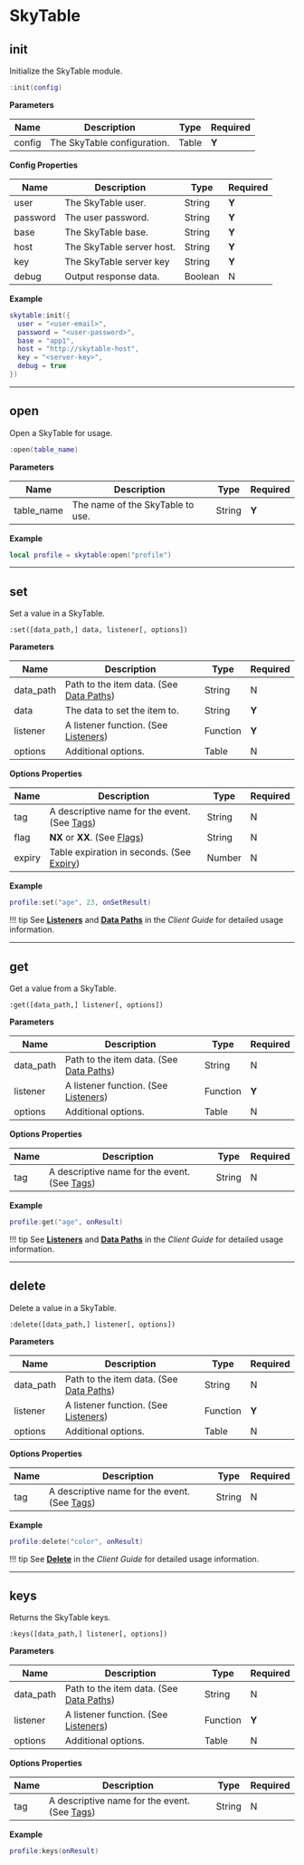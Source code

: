 
# SkyTable

## init

Initialize the SkyTable module.

```lua
:init(config)
```

__Parameters__

|Name|Description|Type|Required|
|----|-----------|----|--------|
|config|The SkyTable configuration.|Table|__Y__|

__Config Properties__

|Name|Description|Type|Required|
|----|-----------|----|--------|
|user|The SkyTable user.|String|__Y__|
|password|The user password.|String|__Y__|
|base|The SkyTable base.|String|__Y__|
|host|The SkyTable server host.|String|__Y__|
|key|The SkyTable server key|String|__Y__|
|debug|Output response data.|Boolean|N|

__Example__

```lua
skytable:init({
  user = "<user-email>",
  password = "<user-password>",
  base = "app1",
  host = "http://skytable-host",
  key = "<server-key>",
  debug = true
})
```

---

## open

Open a SkyTable for usage.

```lua
:open(table_name)
```

__Parameters__

|Name|Description|Type|Required|
|----|-----------|----|--------|
|table_name|The name of the SkyTable to use.|String|__Y__|

__Example__

```lua
local profile = skytable:open("profile")
```

---

## set

Set a value in a SkyTable.

```
:set([data_path,] data, listener[, options])
```

__Parameters__

|Name|Description|Type|Required|
|----|-----------|----|--------|
|data_path|Path to the item data. (See [Data Paths](guide/#data-paths))|String|N|
|data|The data to set the item to.|String|__Y__|
|listener|A listener function. (See [Listeners](guide/#listeners))|Function|__Y__|
|options|Additional options.|Table|N|

__Options Properties__

|Name|Description|Type|Required|
|----|-----------|----|--------|
|tag|A descriptive name for the event. (See [Tags](guide/#tags))|String|N|
|flag|__NX__ or __XX__. (See [Flags](guide/#flags))|String|N|
|expiry|Table expiration in seconds. (See [Expiry](guide/#expiry))|Number|N|

__Example__

```lua
profile:set("age", 23, onSetResult)
```

!!! tip
    See __[Listeners](guide/#listeners)__ and __[Data Paths](guide/#data-paths)__ in the _Client Guide_ for detailed usage information.

---

## get

Get a value from a SkyTable.

```
:get([data_path,] listener[, options])
```

__Parameters__

|Name|Description|Type|Required|
|----|-----------|----|--------|
|data_path|Path to the item data. (See [Data Paths](guide/#data-paths))|String|N|
|listener|A listener function. (See [Listeners](guide/#listeners))|Function|__Y__|
|options|Additional options.|Table|N|

__Options Properties__

|Name|Description|Type|Required|
|----|-----------|----|--------|
|tag|A descriptive name for the event. (See [Tags](guide/#tags))|String|N|

__Example__

```lua
profile:get("age", onResult)
```

!!! tip
    See __[Listeners](guide/#listeners)__ and __[Data Paths](guide/#data-paths)__ in the _Client Guide_ for detailed usage information.

---

## delete

Delete a value in a SkyTable.

```
:delete([data_path,] listener[, options])
```

__Parameters__

|Name|Description|Type|Required|
|----|-----------|----|--------|
|data_path|Path to the item data. (See [Data Paths](guide/#data-paths))|String|N|
|listener|A listener function. (See [Listeners](guide/#listeners))|Function|__Y__|
|options|Additional options.|Table|N|

__Options Properties__

|Name|Description|Type|Required|
|----|-----------|----|--------|
|tag|A descriptive name for the event. (See [Tags](guide/#tags))|String|N|

__Example__

```lua
profile:delete("color", onResult)
```

!!! tip
    See __[Delete](guide/#delete)__ in the _Client Guide_ for detailed usage information.

---

## keys

Returns the SkyTable keys.

```
:keys([data_path,] listener[, options])
```

__Parameters__

|Name|Description|Type|Required|
|----|-----------|----|--------|
|data_path|Path to the item data. (See [Data Paths](guide/#data-paths))|String|N|
|listener|A listener function. (See [Listeners](guide/#listeners))|Function|__Y__|
|options|Additional options.|Table|N|

__Options Properties__

|Name|Description|Type|Required|
|----|-----------|----|--------|
|tag|A descriptive name for the event. (See [Tags](guide/#tags))|String|N|

__Example__

```lua
profile:keys(onResult)
```